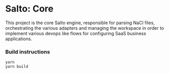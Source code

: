 # Salto: Core
This project is the core Salto engine, responsible for parsing NaCl files, orchestrating the various adapters and managing the workspace in order to implement various devops like flows for configuring SaaS business applications.

### Build instructions

```
yarn
yarn build
```
